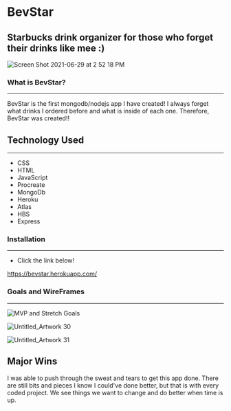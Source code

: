 # BevStar
Starbucks drink organizer for those who forget their drinks like mee :) 
--- 

![Screen Shot 2021-06-29 at 2 52 18 PM](https://user-images.githubusercontent.com/80727104/123872219-a3adfb80-d8e9-11eb-8e16-c735327f85ad.png)

### What is BevStar?
---
BevStar is the first mongodb/nodejs app I have created!  I always forget what drinks I ordered before and what is inside of each one.  Therefore, BevStar was created!!

## Technology Used 

---

- CSS 
- HTML
- JavaScript
- Procreate
- MongoDb
- Heroku 
- Atlas
- HBS
- Express

### Installation 

---

- Click the link below!

https://bevstar.herokuapp.com/

### Goals and WireFrames

---

![MVP and Stretch Goals](https://user-images.githubusercontent.com/80727104/123872660-3f3f6c00-d8ea-11eb-993a-25b5d740a624.png)

![Untitled_Artwork 30](https://user-images.githubusercontent.com/80727104/123872908-8d546f80-d8ea-11eb-8ef2-95f67bcb200f.png)

![Untitled_Artwork 31](https://user-images.githubusercontent.com/80727104/123872916-8f1e3300-d8ea-11eb-9637-3c975910149c.png)


**Major Wins**
---
I was able to push through the sweat and tears to get this app done. There are still bits and pieces I know I could've done better, but that is with every coded project.  We see things we want to change and do better when time is up. 

